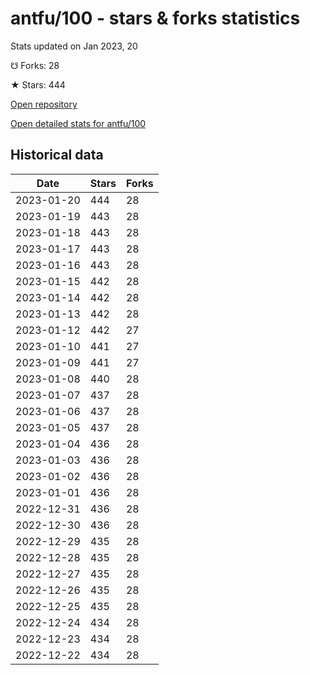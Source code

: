 # antfu/100 - stars & forks statistics

Stats updated on Jan 2023, 20

☋ Forks: 28

★ Stars: 444

[Open repository](https://github.com/antfu/100)

[Open detailed stats for antfu/100](https://reviewgithub.com/rep/antfu/100)

## Historical data
| Date | Stars | Forks |
|------|-------|-------|
| 2023-01-20 | 444 | 28 | 
| 2023-01-19 | 443 | 28 | 
| 2023-01-18 | 443 | 28 | 
| 2023-01-17 | 443 | 28 | 
| 2023-01-16 | 443 | 28 | 
| 2023-01-15 | 442 | 28 | 
| 2023-01-14 | 442 | 28 | 
| 2023-01-13 | 442 | 28 | 
| 2023-01-12 | 442 | 27 | 
| 2023-01-10 | 441 | 27 | 
| 2023-01-09 | 441 | 27 | 
| 2023-01-08 | 440 | 28 | 
| 2023-01-07 | 437 | 28 | 
| 2023-01-06 | 437 | 28 | 
| 2023-01-05 | 437 | 28 | 
| 2023-01-04 | 436 | 28 | 
| 2023-01-03 | 436 | 28 | 
| 2023-01-02 | 436 | 28 | 
| 2023-01-01 | 436 | 28 | 
| 2022-12-31 | 436 | 28 | 
| 2022-12-30 | 436 | 28 | 
| 2022-12-29 | 435 | 28 | 
| 2022-12-28 | 435 | 28 | 
| 2022-12-27 | 435 | 28 | 
| 2022-12-26 | 435 | 28 | 
| 2022-12-25 | 435 | 28 | 
| 2022-12-24 | 434 | 28 | 
| 2022-12-23 | 434 | 28 | 
| 2022-12-22 | 434 | 28 | 

